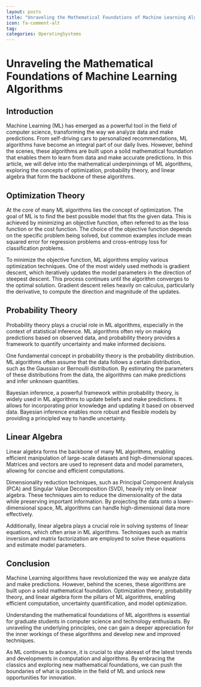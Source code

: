 ```yaml
---
layout: posts
title: "Unraveling the Mathematical Foundations of Machine Learning Algorithms"
icon: fa-comment-alt
tag:      
categories: OperatingSystems
---
```



# Unraveling the Mathematical Foundations of Machine Learning Algorithms

## Introduction

Machine Learning (ML) has emerged as a powerful tool in the field of computer science, transforming the way we analyze data and make predictions. From self-driving cars to personalized recommendations, ML algorithms have become an integral part of our daily lives. However, behind the scenes, these algorithms are built upon a solid mathematical foundation that enables them to learn from data and make accurate predictions. In this article, we will delve into the mathematical underpinnings of ML algorithms, exploring the concepts of optimization, probability theory, and linear algebra that form the backbone of these algorithms.

## Optimization Theory

At the core of many ML algorithms lies the concept of optimization. The goal of ML is to find the best possible model that fits the given data. This is achieved by minimizing an objective function, often referred to as the loss function or the cost function. The choice of the objective function depends on the specific problem being solved, but common examples include mean squared error for regression problems and cross-entropy loss for classification problems.

To minimize the objective function, ML algorithms employ various optimization techniques. One of the most widely used methods is gradient descent, which iteratively updates the model parameters in the direction of steepest descent. This process continues until the algorithm converges to the optimal solution. Gradient descent relies heavily on calculus, particularly the derivative, to compute the direction and magnitude of the updates.

## Probability Theory

Probability theory plays a crucial role in ML algorithms, especially in the context of statistical inference. ML algorithms often rely on making predictions based on observed data, and probability theory provides a framework to quantify uncertainty and make informed decisions.

One fundamental concept in probability theory is the probability distribution. ML algorithms often assume that the data follows a certain distribution, such as the Gaussian or Bernoulli distribution. By estimating the parameters of these distributions from the data, the algorithms can make predictions and infer unknown quantities.

Bayesian inference, a powerful framework within probability theory, is widely used in ML algorithms to update beliefs and make predictions. It allows for incorporating prior knowledge and updating it based on observed data. Bayesian inference enables more robust and flexible models by providing a principled way to handle uncertainty.

## Linear Algebra

Linear algebra forms the backbone of many ML algorithms, enabling efficient manipulation of large-scale datasets and high-dimensional spaces. Matrices and vectors are used to represent data and model parameters, allowing for concise and efficient computations.

Dimensionality reduction techniques, such as Principal Component Analysis (PCA) and Singular Value Decomposition (SVD), heavily rely on linear algebra. These techniques aim to reduce the dimensionality of the data while preserving important information. By projecting the data onto a lower-dimensional space, ML algorithms can handle high-dimensional data more effectively.

Additionally, linear algebra plays a crucial role in solving systems of linear equations, which often arise in ML algorithms. Techniques such as matrix inversion and matrix factorization are employed to solve these equations and estimate model parameters.

## Conclusion

Machine Learning algorithms have revolutionized the way we analyze data and make predictions. However, behind the scenes, these algorithms are built upon a solid mathematical foundation. Optimization theory, probability theory, and linear algebra form the pillars of ML algorithms, enabling efficient computation, uncertainty quantification, and model optimization.

Understanding the mathematical foundations of ML algorithms is essential for graduate students in computer science and technology enthusiasts. By unraveling the underlying principles, one can gain a deeper appreciation for the inner workings of these algorithms and develop new and improved techniques.

As ML continues to advance, it is crucial to stay abreast of the latest trends and developments in computation and algorithms. By embracing the classics and exploring new mathematical foundations, we can push the boundaries of what is possible in the field of ML and unlock new opportunities for innovation.